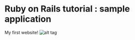 # Ruby on Rails tutorial : sample application

My first website!
![alt tag](https://cloud.githubusercontent.com/assets/16928726/18221509/3e31ccc8-714c-11e6-985d-eaaac027aa68.png)

